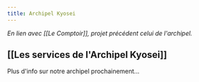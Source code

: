 ```yaml
---
title: Archipel Kyosei
---
```

*En lien avec [[Le Comptoir]], projet précédent celui de l'archipel.*

## [[Les services de l'Archipel Kyosei]]

Plus d'info sur notre archipel prochainement...
